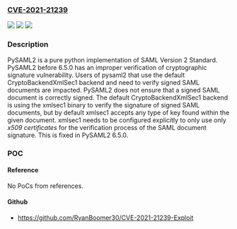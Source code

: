 ### [CVE-2021-21239](https://cve.mitre.org/cgi-bin/cvename.cgi?name=CVE-2021-21239)
![](https://img.shields.io/static/v1?label=Product&message=pysaml2&color=blue)
![](https://img.shields.io/static/v1?label=Version&message=%3C%206.5.0%20&color=brightgreen)
![](https://img.shields.io/static/v1?label=Vulnerability&message=CWE-347%20Improper%20Verification%20of%20Cryptographic%20Signature&color=brightgreen)

### Description

PySAML2 is a pure python implementation of SAML Version 2 Standard. PySAML2 before 6.5.0 has an improper verification of cryptographic signature vulnerability. Users of pysaml2 that use the default CryptoBackendXmlSec1 backend and need to verify signed SAML documents are impacted. PySAML2 does not ensure that a signed SAML document is correctly signed. The default CryptoBackendXmlSec1 backend is using the xmlsec1 binary to verify the signature of signed SAML documents, but by default xmlsec1 accepts any type of key found within the given document. xmlsec1 needs to be configured explicitly to only use only _x509 certificates_ for the verification process of the SAML document signature. This is fixed in PySAML2 6.5.0.

### POC

#### Reference
No PoCs from references.

#### Github
- https://github.com/RyanBoomer30/CVE-2021-21239-Exploit

